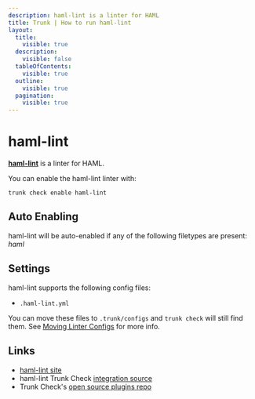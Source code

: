 ```yaml
---
description: haml-lint is a linter for HAML
title: Trunk | How to run haml-lint
layout:
  title:
    visible: true
  description:
    visible: false
  tableOfContents:
    visible: true
  outline:
    visible: true
  pagination:
    visible: true
---
```


# haml-lint

[**haml-lint**](https://github.com/sds/haml-lint#readme) is a linter for HAML.

You can enable the haml-lint linter with:

```shell
trunk check enable haml-lint
```

## Auto Enabling

haml-lint will be auto-enabled if any of the following filetypes are present: *haml*

## Settings

haml-lint supports the following config files:
* `.haml-lint.yml`

 You can move these files to `.trunk/configs` and `trunk check` will still find them. See [Moving Linter Configs](..#moving-linter-configs) for more info.



## Links

- [haml-lint site](https://github.com/sds/haml-lint#readme)
- haml-lint Trunk Check [integration source](https://github.com/trunk-io/plugins/tree/main/linters/haml-lint)
- Trunk Check's [open source plugins repo](https://github.com/trunk-io/plugins/tree/main)
